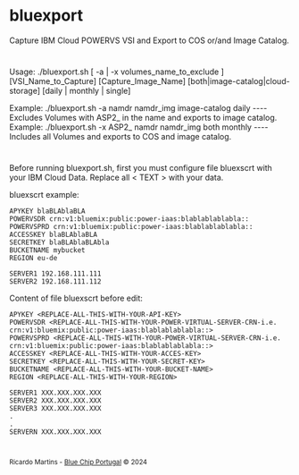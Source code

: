 # bluexport
Capture IBM Cloud POWERVS VSI and Export to COS or/and Image Catalog.
#
 Usage:    ./bluexport.sh [ -a | -x volumes_name_to_exclude ] [VSI_Name_to_Capture] [Capture_Image_Name] [both|image-catalog|cloud-storage] [daily | monthly | single]

 Example:  ./bluexport.sh -a namdr namdr_img image-catalog daily ---- Excludes Volumes with ASP2_ in the name and exports to image catalog.
 Example:  ./bluexport.sh -x ASP2_ namdr namdr_img both monthly    ---- Includes all Volumes and exports to COS and image catalog.
#

Before running bluexport.sh, first you must configure file bluexscrt with your IBM Cloud Data.
Replace all < TEXT > with your data.


bluexscrt example:
```
APYKEY blaBLAblaBLA  
POWERVSDR crn:v1:bluemix:public:power-iaas:blablablablabla::  
POWERVSPRD crn:v1:bluemix:public:power-iaas:blablablablabla::  
ACCESSKEY blaBLAblaBLA  
SECRETKEY blaBLAblaBLAbla  
BUCKETNAME mybucket  
REGION eu-de  
  
SERVER1 192.168.111.111  
SERVER2 192.168.111.112  
```
  
Content of file bluexscrt before edit:  

```
APYKEY <REPLACE-ALL-THIS-WITH-YOUR-API-KEY>  
POWERVSDR <REPLACE-ALL-THIS-WITH-YOUR-POWER-VIRTUAL-SERVER-CRN-i.e.   crn:v1:bluemix:public:power-iaas:blablablablabla::>  
POWERVSPRD <REPLACE-ALL-THIS-WITH-YOUR-POWER-VIRTUAL-SERVER-CRN-i.e.  crn:v1:bluemix:public:power-iaas:blablablablabla::>  
ACCESSKEY <REPLACE-ALL-THIS-WITH-YOUR-ACCES-KEY>  
SECRETKEY <REPLACE-ALL-THIS-WITH-YOUR-SECRET-KEY>  
BUCKETNAME <REPLACE-ALL-THIS-WITH-YOUR-BUCKET-NAME>  
REGION <REPLACE-ALL-THIS-WITH-YOUR-REGION>  
  
SERVER1 XXX.XXX.XXX.XXX  
SERVER2 XXX.XXX.XXX.XXX  
SERVER3 XXX.XXX.XXX.XXX  
.  
.  
SERVERN XXX.XXX.XXX.XXX  
```
#
  <sub>Ricardo Martins - [Blue Chip Portugal](http://www.bluechip.pt) © 2024</sub>  
